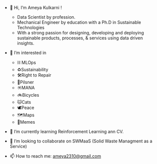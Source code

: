 - 👋 Hi, I’m Ameya Kulkarni !
  - Data Scientist by profession. 
  - Mechanical Engineer by education with a Ph.D in Sustainable Technologies
  - With a strong passion for designing, developing and deploying sustainable products, processes, & services using data driven insights.

- 👀 I’m interested in 
  - ⛓️ MLOps
  - ♻️Sustainability  
  - 🛠️Right to Repair  
  - 🍺Pilsner  
  - 🪅MANA  
  - 🚲Bicycles  
  - 🐱Cats 
  - 🕊️Peace 
  - 🗺️Maps 
  - 🎴Memes

- 🌱 I’m currently learning Reinforcement Learning ann CV.

- 💞️ I’m looking to collaborate on SWMaaS (Solid Waste Managment as a Service)

- 📫 How to reach me: ameya2310@gmail.com

<!---
ameyak2310/ameyak2310 is a ✨ special ✨ repository because its `README.md` (this file) appears on your GitHub profile.
You can click the Preview link to take a look at your changes.
--->
